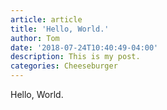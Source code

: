 ```yaml
---
article: article
title: 'Hello, World.'
author: Tom
date: '2018-07-24T10:40:49-04:00'
description: This is my post.
categories: Cheeseburger
---
```

Hello, World.
